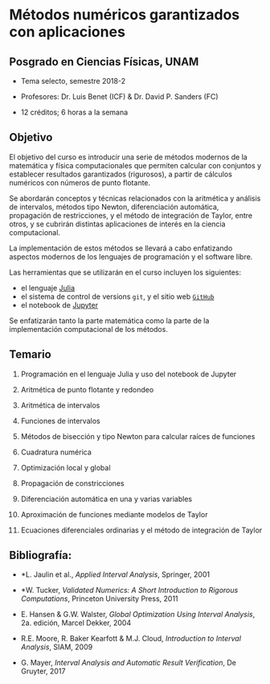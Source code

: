 # Métodos numéricos garantizados con aplicaciones

## Posgrado en Ciencias Físicas, UNAM

- Tema selecto, semestre 2018-2

- Profesores: Dr. Luis Benet (ICF) & Dr. David P. Sanders (FC)

- 12 créditos; 6 horas a la semana

## Objetivo
El objetivo del curso es introducir una serie de métodos modernos de la matemática y física computacionales que permiten calcular con conjuntos y establecer resultados
garantizados (rigurosos), a partir de cálculos numéricos con números de punto flotante.

Se abordarán conceptos y técnicas
relacionados con la aritmética y análisis de intervalos, métodos tipo Newton, diferenciación automática, propagación de restricciones,
y el método de integración de Taylor,  entre otros, y se cubrirán
distintas aplicaciones de interés en la ciencia computacional.

La implementación
de estos métodos se llevará a cabo enfatizando aspectos modernos de los lenguajes de programación y el software libre.

Las herramientas que se utilizarán en el curso incluyen los siguientes:

- el lenguaje [Julia](http://www.julialang.org)
- el sistema de control de versions `git`, y el sitio web [`GitHub`](http://www.github.com)
- el notebook de [Jupyter](http://www.jupyter.org)

Se enfatizarán tanto la parte matemática como la parte de la implementación computacional de los métodos.

## Temario
1. Programación en el lenguaje Julia y uso del notebook de Jupyter

2. Aritmética de punto flotante y redondeo

3. Aritmética de intervalos

4. Funciones de intervalos

5. Métodos de bisección y tipo Newton para calcular raíces de funciones

6. Cuadratura numérica

7. Optimización local y global

8. Propagación de constricciones

9. Diferenciación automática en una y varias variables

10. Aproximación de funciones mediante modelos de Taylor

11. Ecuaciones diferenciales ordinarias y el método de integración
de Taylor


## Bibliografía:

- *L. Jaulin et al., *Applied Interval Analysis*, Springer, 2001

- *W. Tucker, *Validated Numerics: A Short Introduction to Rigorous Computations*, Princeton
University Press, 2011

- E. Hansen & G.W. Walster, *Global Optimization Using Interval Analysis*, 2a. edición, Marcel Dekker, 2004

- R.E. Moore, R. Baker Kearfott & M.J. Cloud, *Introduction to Interval Analysis*, SIAM, 2009

- G. Mayer, *Interval Analysis and Automatic Result Verification*, De Gruyter, 2017
